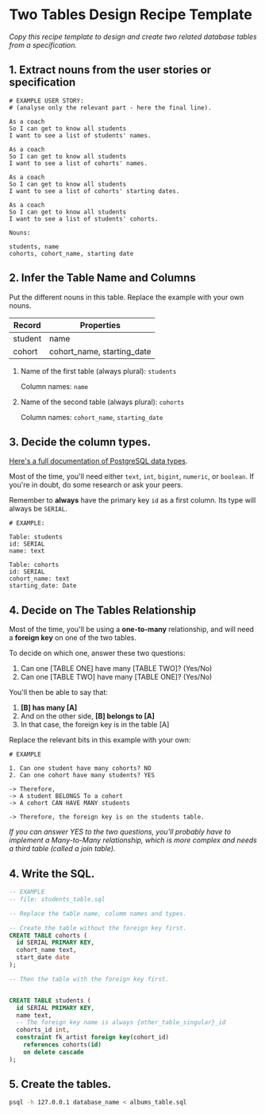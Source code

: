 # Two Tables Design Recipe Template

_Copy this recipe template to design and create two related database tables from a specification._

## 1. Extract nouns from the user stories or specification

```
# EXAMPLE USER STORY:
# (analyse only the relevant part - here the final line).

As a coach
So I can get to know all students
I want to see a list of students' names.

As a coach
So I can get to know all students
I want to see a list of cohorts' names.

As a coach
So I can get to know all students
I want to see a list of cohorts' starting dates.

As a coach
So I can get to know all students
I want to see a list of students' cohorts.
```

```
Nouns:

students, name
cohorts, cohort_name, starting date
```

## 2. Infer the Table Name and Columns

Put the different nouns in this table. Replace the example with your own nouns.

| Record                | Properties          |
| --------------------- | ------------------  |
| student               | name
| cohort                | cohort_name, starting_date

1. Name of the first table (always plural): `students` 

    Column names: `name`

2. Name of the second table (always plural): `cohorts` 

    Column names: `cohort_name`, `starting_date`

## 3. Decide the column types.

[Here's a full documentation of PostgreSQL data types](https://www.postgresql.org/docs/current/datatype.html).

Most of the time, you'll need either `text`, `int`, `bigint`, `numeric`, or `boolean`. If you're in doubt, do some research or ask your peers.

Remember to **always** have the primary key `id` as a first column. Its type will always be `SERIAL`.

```
# EXAMPLE:

Table: students
id: SERIAL
name: text

Table: cohorts
id: SERIAL
cohort_name: text
starting_date: Date
```

## 4. Decide on The Tables Relationship

Most of the time, you'll be using a **one-to-many** relationship, and will need a **foreign key** on one of the two tables.

To decide on which one, answer these two questions:

1. Can one [TABLE ONE] have many [TABLE TWO]? (Yes/No)
2. Can one [TABLE TWO] have many [TABLE ONE]? (Yes/No)

You'll then be able to say that:

1. **[B] has many [A]**
2. And on the other side, **[B] belongs to [A]**
3. In that case, the foreign key is in the table [A]

Replace the relevant bits in this example with your own:

```
# EXAMPLE

1. Can one student have many cohorts? NO
2. Can one cohort have many students? YES

-> Therefore,
-> A student BELONGS To a cohort
-> A cohort CAN HAVE MANY students

-> Therefore, the foreign key is on the students table.
```

*If you can answer YES to the two questions, you'll probably have to implement a Many-to-Many relationship, which is more complex and needs a third table (called a join table).*

## 4. Write the SQL.

```sql
-- EXAMPLE
-- file: students_table.sql

-- Replace the table name, columm names and types.

-- Create the table without the foreign key first.
CREATE TABLE cohorts (
  id SERIAL PRIMARY KEY,
  cohort_name text,
  start_date date
);

-- Then the table with the foreign key first.


CREATE TABLE students (
  id SERIAL PRIMARY KEY,
  name text,
  -- The foreign key name is always {other_table_singular}_id
  cohorts_id int,
  constraint fk_artist foreign key(cohort_id)
    references cohorts(id)
    on delete cascade
);
```

## 5. Create the tables.

```bash
psql -h 127.0.0.1 database_name < albums_table.sql
```

